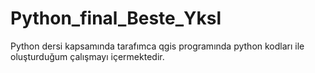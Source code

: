 # Python_final_Beste_Yksl
Python dersi kapsamında tarafımca qgis programında python kodları ile oluşturduğum çalışmayı içermektedir.
